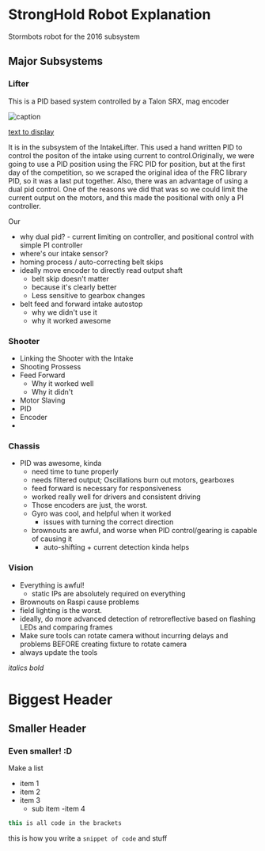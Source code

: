 # StrongHold Robot Explanation
Stormbots robot for the 2016 subsystem

## Major Subsystems

### Lifter 
This is a PID based system controlled by a Talon SRX, mag encoder

![caption](images/filename.jpg)

[text to display](../StrongHold2016/src/org/usfirst/frc2811/StrongHold2016/subsystem/IntakeLifter.java)

It is in the subsystem of the IntakeLifter. This used a hand written PID to control the positon of the intake
using current to control.Originally, we were going to use a PID position using the FRC PID for position, but 
at the first day of the competition, so we scraped the original idea of the FRC library PID, so it was a last
put together. Also, there was an advantage of using a dual pid control. One of the reasons we did that was so
we could limit the current output on the motors, and this made the positional with only a PI controller.

Our 

- why dual pid? - current limiting on controller, and positional control with simple PI controller
- where's our intake sensor?
- homing process / auto-correcting belt skips
- ideally move encoder to directly read output shaft 
	- belt skip doesn't matter
	- because it's clearly better
	- Less sensitive to gearbox changes
- belt feed and forward intake autostop
	- why we didn't use it
	- why it worked awesome

 
### Shooter


- Linking the Shooter with the Intake 
- Shooting Prossess
- Feed Forward 
	- Why it worked well
	- Why it didn't
- Motor Slaving
- PID
- Encoder
-

### Chassis

- PID was awesome, kinda
	- need time to tune properly
	- needs filtered output; Oscillations burn out motors, gearboxes
	- feed forward is necessary for responsiveness
	- worked really well for drivers and consistent driving
	- Those encoders are just, the worst.
	- Gyro was cool, and helpful when it worked
		- issues with turning the correct direction
	- brownouts are awful, and worse when PID control/gearing is capable of causing it
		- auto-shifting + current detection kinda helps
	
### Vision 
- Everything is awful! 
	- static IPs are absolutely required on everything
- Brownouts on Raspi cause problems
- field lighting is the worst.
- ideally, do more advanced detection of retroreflective based on flashing LEDs and comparing frames
- Make sure tools can rotate camera without incurring delays and problems BEFORE creating fixture to rotate camera
- always update the tools 






_italics_
*bold*


# Biggest Header

## Smaller Header

### Even smaller! :D 


Make a list
- item 1
- item 2
- item 3
	- sub item
-item 4



``` java
this is all code in the brackets
```

this is how you write a `snippet of code` and stuff

